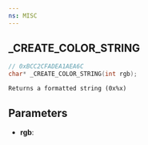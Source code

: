 ```yaml
---
ns: MISC
---
```

## _CREATE_COLOR_STRING

```c
// 0xBCC2CFADEA1AEA6C
char* _CREATE_COLOR_STRING(int rgb);
```

```
Returns a formatted string (0x%x)
```

## Parameters
* **rgb**:
